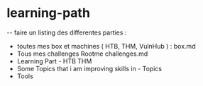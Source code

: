 # learning-path
-- faire un listing des differentes parties :
  - toutes mes box et machines ( HTB, THM, VulnHub ) : box.md
  - Tous mes challenges Rootme challenges.md
  - Learning Part - HTB THM
  - Some Topics that i am improving skills in - Topics
  - Tools
